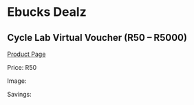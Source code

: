 
# Ebucks Dealz
## Cycle Lab Virtual Voucher (R50 – R5000)
[Product Page](https://www.ebucks.com/web/shop/productSelected.do?prodId=285076885&catId=227677169)

Price: R50

Image: 

Savings: 


	